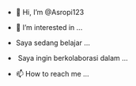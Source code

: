 - 👋 Hi, I’m @Asropi123
- 👀 I’m interested in ...
- Saya sedang belajar ...

- ️ Saya ingin berkolaborasi dalam ...
- 📫 How to reach me ...

<!---
Asropi123/Asropi123 is a ✨ special ✨ repository because its `README.md` (this file) appears on your GitHub profile.
You can click the Preview link to take a look at your changes.
--->
